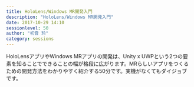 ```yaml
---
title: HoloLens/Windows MR開発入門
description: "HoloLens/Windows MR開発入門"
date: 2017-10-29 14:10
sessionlevel: 50
author: "初音 玲"
category: sessions
---
```

HoloLensアプリやWindows MRアプリの開発は、Unity x UWPという2つの要素を知ることでできることの幅が格段に広がります。MRらしいアプリをつくるための開発方法をわかりやすく紹介する50分です。実機がなくてもダイジョブです。
